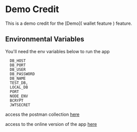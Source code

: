 # Demo Credit
This is a demo credit for the [Demo](
  wallet feature
) feature.


## Environmental Variables

You'll need the env variables below to run the app

```
  DB_HOST
  DB_PORT
  DB_USER
  DB_PASSWORD
  DB_NAME
  TEST_DB,
  LOCAL_DB
  PORT
  NODE_ENV
  BCRYPT
  JWTSECRET

```


access the postman collection [here](
  https://documenter.getpostman.com/view/3210014/2s83zmMN8h
)

access to the online version of the app [here](
  https://asokoidris-lendsqr-be-test.herokuapp.com/
)